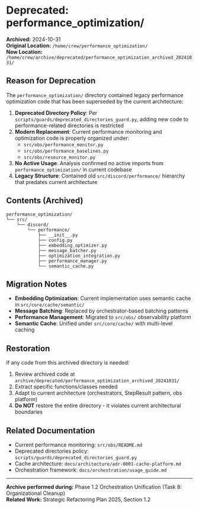 # Deprecated: performance_optimization/

**Archived:** 2024-10-31  
**Original Location:** `/home/crew/performance_optimization/`  
**New Location:** `/home/crew/archive/deprecated/performance_optimization_archived_20241031/`

## Reason for Deprecation

The `performance_optimization/` directory contained legacy performance optimization code that has been superseded by the current architecture:

1. **Deprecated Directory Policy**: Per `scripts/guards/deprecated_directories_guard.py`, adding new code to performance-related directories is restricted
2. **Modern Replacement**: Current performance monitoring and optimization code is properly organized under:
   - `src/obs/performance_monitor.py`
   - `src/obs/performance_baselines.py`
   - `src/obs/resource_monitor.py`
3. **No Active Usage**: Analysis confirmed no active imports from `performance_optimization/` in current codebase
4. **Legacy Structure**: Contained old `src/discord/performance/` hierarchy that predates current architecture

## Contents (Archived)

```
performance_optimization/
└── src/
    └── discord/
        └── performance/
            ├── __init__.py
            ├── config.py
            ├── embedding_optimizer.py
            ├── message_batcher.py
            ├── optimization_integration.py
            ├── performance_manager.py
            └── semantic_cache.py
```

## Migration Notes

- **Embedding Optimization**: Current implementation uses semantic cache in `src/core/cache/semantic/`
- **Message Batching**: Replaced by orchestrator-based batching patterns
- **Performance Management**: Migrated to `src/obs/` observability platform
- **Semantic Cache**: Unified under `src/core/cache/` with multi-level caching

## Restoration

If any code from this archived directory is needed:

1. Review archived code at `archive/deprecated/performance_optimization_archived_20241031/`
2. Extract specific functions/classes needed
3. Adapt to current architecture (orchestrators, StepResult pattern, obs platform)
4. **Do NOT** restore the entire directory - it violates current architectural boundaries

## Related Documentation

- Current performance monitoring: `src/obs/README.md`
- Deprecated directories policy: `scripts/guards/deprecated_directories_guard.py`
- Cache architecture: `docs/architecture/adr-0001-cache-platform.md`
- Orchestration framework: `docs/orchestration/usage_guide.md`

---

**Archive performed during:** Phase 1.2 Orchestration Unification (Task 8: Organizational Cleanup)  
**Related Work:** Strategic Refactoring Plan 2025, Section 1.2
